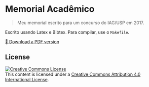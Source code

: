 # Memorial Acadêmico

> Meu memorial escrito para um concurso do IAG/USP em 2017.

Escrito usando Latex e Bibtex. Para compilar, use o `Makefile`.

[📝 Download a PDF version](https://github.com/leouieda/memorial2017/releases/download/usp2017/memorial-2017.pdf)


## License

<a rel="license" href="http://creativecommons.org/licenses/by/4.0/"><img
alt="Creative Commons License" style="border-width:0"
src="https://i.creativecommons.org/l/by/4.0/88x31.png" /></a><br>
This content is licensed under a <a rel="license"
href="http://creativecommons.org/licenses/by/4.0/">Creative Commons Attribution
4.0 International License</a>.
